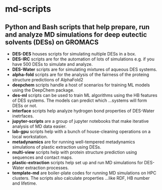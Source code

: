# md-scripts
## Python and Bash scripts that help prepare, run and analyze MD simulations for deep eutectic solvents (DESs) on GROMACS

- **DES-DES** houses scripts for simulating nultiple DESs in a box.
- **DES-IRC** scripts are for the automation of lots of simulations e.g. if you have 500 DESs to simulate and analyze.
- **DES-Water** scripts are for simulating mixtures of aqueous DES systems.
- **alpha-fold** scripts are for the analysis of the fairness of the proteing structure predictions of AlphaFold2
- **deepchem** scripts handle a host of scenarios for training ML models using the DeepChem package.
- **des-ml** scripts can be used to train ML algorithms using the HB features of DES systems. The models can predict which 
...systems will form DESs or not.
- **interface** scripts help analyze hydrogen bond properties of DES-Water inetrfaces.
- **jupyter-scripts** are a group of jupyter notebooks that make iterative analysis of MD data easier.
- **lab-gpu** scripts help with a bunch of house-cleaning operations on a local workstation.
- **metadynamics** are for running well-tempered metadynamics simulations of plastic extraction using DESs.
- **multi-view** scripts help with protein structure prediction using sequences and contact maps.
- **plastic-extraction** scripts help set up and run MD simulations for DES-Water extraction processes.
- **template-md** are boiler-plate codes for running MD simulations on HPC clusters. The scripts also calculate properties
...like RDF, HB number and lifetime.
